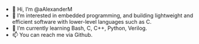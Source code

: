 - 👋 Hi, I’m @aAlexanderM
- 👀 I’m interested in embedded programming, and building lightweight and efficient software with lower-level languages such as C.
- 🌱 I’m currently learning Bash, C, C++, Python, Verilog.
- 📫 You can reach me via Github.  

<!---
- 💞️ I’m looking to collaborate on ...
- 😄 Pronouns: ...
- ⚡ Fun fact: ...
--->
<!---
aAlexanderM/aAlexanderM is a ✨ special ✨ repository because its `README.md` (this file) appears on your GitHub profile.
You can click the Preview link to take a look at your changes.
--->
